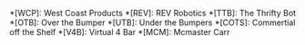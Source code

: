 *[WCP]: West Coast Products
*[REV]: REV Robotics
*[TTB]: The Thrifty Bot
*[OTB]: Over the Bumper
*[UTB]: Under the Bumpers
*[COTS]: Commertial off the Shelf
*[V4B]: Virtual 4 Bar
*[MCM]: Mcmaster Carr